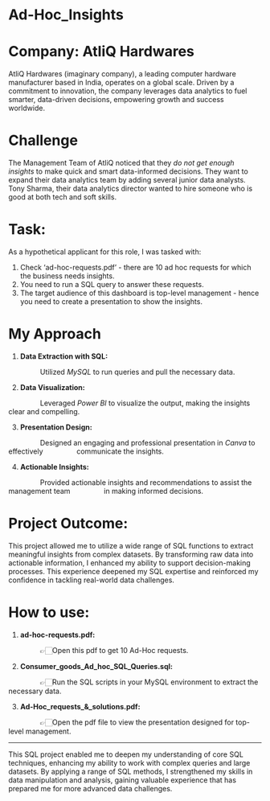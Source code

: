 # Ad-Hoc_Insights

# Company: AtliQ Hardwares

AtliQ Hardwares (imaginary company), a leading computer hardware manufacturer based in India, operates on a global scale. Driven by a commitment to innovation, the company leverages data analytics to fuel smarter, data-driven decisions, empowering growth and success worldwide.
# Challenge
The Management Team of AtliQ noticed that they _do not get enough insights_ to make quick and smart data-informed decisions. They want to expand their data analytics team by adding several junior data analysts. Tony Sharma, their data analytics director wanted to hire someone who is good at both tech and soft skills.

# Task:  
As a hypothetical applicant for this role, I was tasked with:

1.    Check ‘ad-hoc-requests.pdf’ - there are 10 ad hoc requests for which the business needs insights.
2.    You need to run a SQL query to answer these requests. 
3.    The target audience of this dashboard is top-level management - hence you need to create a presentation to show the insights.

# My Approach
1. **Data Extraction with SQL:**

&nbsp;&nbsp;&nbsp;&nbsp;&nbsp;&nbsp;&nbsp;&nbsp;&nbsp;&nbsp;&nbsp;&nbsp;&nbsp;&nbsp;&nbsp;&nbsp;Utilized _MySQL_ to run queries and pull the necessary data.  

2. **Data Visualization:**  

&nbsp;&nbsp;&nbsp;&nbsp;&nbsp;&nbsp;&nbsp;&nbsp;&nbsp;&nbsp;&nbsp;&nbsp;&nbsp;&nbsp;&nbsp;&nbsp;Leveraged _Power BI_ to visualize the output, making the insights clear and compelling.  

3. **Presentation Design:**

&nbsp;&nbsp;&nbsp;&nbsp;&nbsp;&nbsp;&nbsp;&nbsp;&nbsp;&nbsp;&nbsp;&nbsp;&nbsp;&nbsp;&nbsp;&nbsp;Designed an engaging and professional presentation in _Canva_ to effectively &nbsp;&nbsp;&nbsp;&nbsp;&nbsp;&nbsp;&nbsp;&nbsp;&nbsp;&nbsp;&nbsp;&nbsp;&nbsp;&nbsp;&nbsp;&nbsp;communicate the insights.  

4. **Actionable Insights:**

&nbsp;&nbsp;&nbsp;&nbsp;&nbsp;&nbsp;&nbsp;&nbsp;&nbsp;&nbsp;&nbsp;&nbsp;&nbsp;&nbsp;&nbsp;&nbsp;Provided actionable insights and recommendations to assist the management team &nbsp;&nbsp;&nbsp;&nbsp;&nbsp;&nbsp;&nbsp;&nbsp;&nbsp;&nbsp;&nbsp;&nbsp;&nbsp;&nbsp;&nbsp;&nbsp;in making informed decisions.  

# Project Outcome:  

This project allowed me to utilize a wide range of SQL functions to extract meaningful insights from complex datasets. By transforming raw data into actionable information, I enhanced my ability to support decision-making processes. This experience deepened my SQL expertise and reinforced my confidence in tackling real-world data challenges.

# How to use:  

1. **ad-hoc-requests.pdf:**  

&nbsp;&nbsp;&nbsp;&nbsp;&nbsp;&nbsp;&nbsp;&nbsp;&nbsp;&nbsp;&nbsp;&nbsp;&nbsp;&nbsp;&nbsp;&nbsp;👉🏻Open this pdf to get 10 Ad-Hoc requests.  

2. **Consumer_goods_Ad_hoc_SQL_Queries.sql:**  

&nbsp;&nbsp;&nbsp;&nbsp;&nbsp;&nbsp;&nbsp;&nbsp;&nbsp;&nbsp;&nbsp;&nbsp;&nbsp;&nbsp;&nbsp;&nbsp;👉🏻Run the SQL scripts in your MySQL environment to extract the necessary data.  

3. **Ad-Hoc_requests_&_solutions.pdf:**

&nbsp;&nbsp;&nbsp;&nbsp;&nbsp;&nbsp;&nbsp;&nbsp;&nbsp;&nbsp;&nbsp;&nbsp;&nbsp;&nbsp;&nbsp;&nbsp;👉🏻Open the pdf file to view the presentation designed for top-level management.  

-----------------------------------------------------------------------------------------------------------------------------------------------------------  
This SQL project enabled me to deepen my understanding of core SQL techniques, enhancing my ability to work with complex queries and large datasets. By applying a range of SQL methods, I strengthened my skills in data manipulation and analysis, gaining valuable experience that has prepared me for more advanced data challenges.

